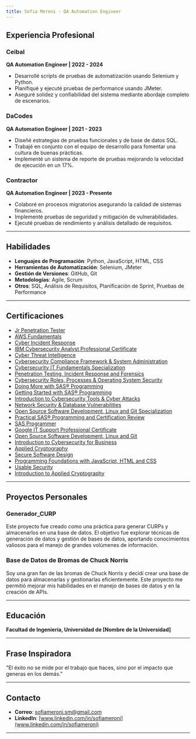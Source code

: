 ```yaml
---
title: Sofia Meroni - QA Automation Engineer
---
```


## Experiencia Profesional

### Ceibal
**QA Automation Engineer | 2022 - 2024**
- Desarrollé scripts de pruebas de automatización usando Selenium y Python.
- Planifiqué y ejecuté pruebas de performance usando JMeter.
- Aseguré solidez y confiabilidad del sistema mediante abordaje completo de escenarios.

### DaCodes
**QA Automation Engineer | 2021 - 2023**
- Diseñé estrategias de pruebas funcionales y de base de datos SQL.
- Trabajé en conjunto con el equipo de desarrollo para fomentar una cultura de buenas prácticas.
- Implementé un sistema de reporte de pruebas mejorando la velocidad de ejecución en un 17%.

### Contractor
**QA Automation Engineer | 2023 - Presente**
- Colaboré en procesos migratorios asegurando la calidad de sistemas financieros.
- Implementé pruebas de seguridad y mitigación de vulnerabilidades.
- Ejecuté pruebas de rendimiento y análisis detallado de requisitos.

---

## Habilidades

- **Lenguajes de Programación**: Python, JavaScript, HTML, CSS
- **Herramientas de Automatización**: Selenium, JMeter
- **Gestión de Versiones**: GitHub, Git
- **Metodologías**: Agile, Scrum
- **Otros**: SQL, Análisis de Requisitos, Planificación de Sprint, Pruebas de Performance

---

## Certificaciones

- [Jr Penetration Tester](https://tryhackme-certificates.s3-eu-west-1.amazonaws.com/THM-YDLPSK9ABX.png)
- [AWS Fundamentals](https://www.coursera.org/account/accomplishments/specialization/certificate/G3BCVTD3C87X)
- [Cyber Incident Response](https://www.coursera.org/account/accomplishments/specialization/certificate/ZCKCTYQEH4SA)
- [IBM Cybersecurity Analyst Professional Certificate](https://www.credly.com/badges/ac04109c-dd0c-49a3-8e61-d400184b15ff?source=linked_in_profile)
- [Cyber Threat Intelligence](https://www.credly.com/badges/914d7b10-e8c4-411a-b9d3-ef1709050ade?source=linked_in_profile)
- [Cybersecurity Compliance Framework & System Administration](https://www.credly.com/badges/4cb793a6-e5f2-4857-aea4-d9ed2ca30dd1?source=linked_in_profile)
- [Cybersecurity IT Fundamentals Specialization](https://www.credly.com/badges/48116d4f-9f9e-4968-8672-f6881d673184?source=linked_in_profile)
- [Penetration Testing, Incident Response and Forensics](https://www.credly.com/badges/7da60789-981c-4cfd-80bb-8d078d3a6937?source=linked_in_profile)
- [Cybersecurity Roles, Processes & Operating System Security](https://www.youracclaim.com/badges/c40ae564-e277-494e-9769-283261a0fdb5?source=linked_in_profile)
- [Doing More with SAS® Programming](https://www.youracclaim.com/badges/c26ca269-898e-45cb-8ba9-93733643632b?source=linked_in_profile)
- [Getting Started with SAS® Programming](https://www.youracclaim.com/badges/9ee666f1-445f-4029-a3ba-70888ed96a8c?source=linked_in_profile)
- [Introduction to Cybersecurity Tools & Cyber Attacks](https://www.youracclaim.com/badges/cfb7b11c-3a48-4b0d-8eeb-2bc4845fb111?source=linked_in_profile)
- [Network Security & Database Vulnerabilities](https://www.youracclaim.com/badges/1289a260-29d8-4751-a5a5-fa30088145e5?source=linked_in_profile)
- [Open Source Software Development, Linux and Git Specialization](https://www.youracclaim.com/badges/ed90afc8-53a6-4352-8ba3-2e3cf5245128?source=linked_in_profile)
- [Practical SAS® Programming and Certification Review](https://www.youracclaim.com/badges/45603f0a-9b04-441a-a68d-9c196e4bd4bc?source=linked_in_profile)
- [SAS Programmer](https://www.coursera.org/account/accomplishments/specialization/certificate/M4LEKLD8JWTX)
- [Google IT Support Professional Certificate](https://www.coursera.org/account/accomplishments/specialization/certificate/GHCYMEVNMPDE)
- [Open Source Software Development, Linux and Git](https://www.coursera.org/account/accomplishments/specialization/certificate/2LSLPKXF5HU7)
- [Introduction to Cybersecurity for Business](https://www.coursera.org/account/accomplishments/certificate/PUPJM79YX4E9)
- [Applied Cryptography](https://www.coursera.org/account/accomplishments/specialization/certificate/85SMMDH5FHMS)
- [Secure Software Design](https://www.coursera.org/account/accomplishments/specialization/certificate/HZFGT8KYWR4U)
- [Programming Foundations with JavaScript, HTML and CSS](https://www.coursera.org/account/accomplishments/certificate/AGVCB76XRWQQ)
- [Usable Security](https://www.coursera.org/account/accomplishments/certificate/CTNE48LEAGNL)
- [Introduction to Applied Cryptography](https://www.coursera.org/account/accomplishments/specialization/certificate/JJARCH2RH57U)

---

## Proyectos Personales

### Generador_CURP
Este proyecto fue creado como una práctica para generar CURPs y almacenarlos en una base de datos. El objetivo fue explorar técnicas de generación de datos y gestión de bases de datos, aportando conocimientos valiosos para el manejo de grandes volúmenes de información.

### Base de Datos de Bromas de Chuck Norris
Soy una gran fan de las bromas de Chuck Norris y decidí crear una base de datos para almacenarlas y gestionarlas eficientemente. Este proyecto me permitió mejorar mis habilidades en el manejo de bases de datos y en la creación de APIs.

---

## Educación
**Facultad de Ingeniería, Universidad de [Nombre de la Universidad]**

---

## Frase Inspiradora
"El éxito no se mide por el trabajo que haces, sino por el impacto que generas en los demás."

---

## Contacto
- **Correo**: [sofiameroni.sm@gmail.com](mailto:sofiameroni.sm@gmail.com)
- **LinkedIn**: [www.linkedin.com/in/sofiameroni](www.linkedin.com/in/sofiameroni)


---